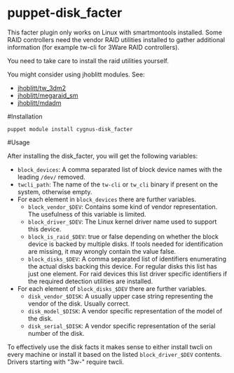 puppet-disk_facter
==================

This facter plugin only works on Linux with smartmontools installed. Some RAID
controllers need the vendor RAID utilities installed to gather additional
information (for example tw-cli for 3Ware RAID controllers).

You need to take care to install the raid utilities yourself.

You might consider using jhoblitt modules. See:

* [jhoblitt/tw_3dm2](https://forge.puppetlabs.com/jhoblitt/tw_3dm2)
* [jhoblitt/megaraid_sm](https://forge.puppetlabs.com/jhoblitt/megaraid_sm)
* [jhoblitt/mdadm](https://forge.puppetlabs.com/jhoblitt/mdadm)

#Installation

```
puppet module install cygnus-disk_facter
```

#Usage

After installing the disk_facter, you will get the following variables:

 * `block_devices`: A comma separated list of block device names with the
   leading `/dev/` removed.
 * `twcli_path`: The name of the `tw-cli` or `tw_cli` binary if present on the
   system, otherwise empty.
 * For each element in `block_devices` there are further variables.
   + `block_vendor_$DEV`: Contains some kind of vendor representation. The
     usefulness of this variable is limited.
   + `block_driver_$DEV`: The Linux kernel driver name used to support this
     device.
   + `block_is_raid_$DEV`: true or false depending on whether the block device
     is backed by multiple disks. If tools needed for identification are
     missing, it may wrongly contain the value false.
   + `block_disks_$DEV`: A comma separated list of identifiers enumerating the
     actual disks backing this device. For regular disks this list has just
     one element. For raid devices this list driver specific identifiers if
     the required detection utilities are installed.
 * For each element of `block_disks_$DEV` there are further variables.
   + `disk_vendor_$DISK`: A usually upper case string representing the vendor
     of the disk. Usually correct.
   + `disk_model_$DISK`: A vendor specific representation of the model of the
     disk.
   + `disk_serial_$DISK`: A vendor specific representation of the serial
     number of the disk.

To effectively use the disk facts it makes sense to either install twcli on
every machine or install it based on the listed `block_driver_$DEV` contents.
Drivers starting with "3w-" require twcli. 

